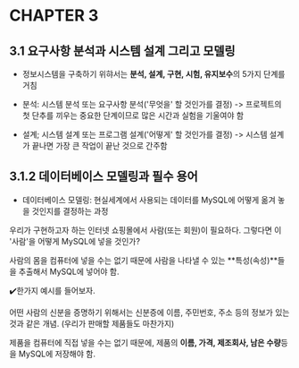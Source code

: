 # CHAPTER 3

## 3.1 요구사항 분석과 시스템 설계 그리고 모델링

* 정보시스템을 구축하기 위햐서는 **분석, 설계, 구현, 시험, 유지보수**의 5가지 단계를 거침

* 분석: 시스템 분석 또는 요구사항 분석('무엇을' 할 것인가를 결정) -> 프로젝트의 첫 단추를 끼우는 중요한 단계이므로 많은 시간과 실험을 기울여야 함

* 설계; 시스템 설계 또는 프로그램 설계('어떻게' 할 것인가를 결정) -> 시스템 설계가 끝나면 가장 큰 작업이 끝난 것으로 간주함

  

## 3.1.2 데이터베이스 모델링과 필수 용어

* 데이터베이스 모델링: 현실세계에서 사용되는 데이터를 MySQL에 어떻게 옮겨 놓을 것인지를 결정하는 과정

우리가 구현하고자 하는 인터넷 쇼핑몰에서 사람(또는 회원)이 필요하다. 그렇다면 이 '사람'을 어떻게 MySQL에 넣을 것인가? <br>

사람의 몸을 컴퓨터에 넣을 수는 없기 때문에 사람을 나타낼 수 있는 **특성(속성)**들을 추출해서 MySQL에 넣어야 함.

✔️한가지 예시를 들어보자.

어떤 사람의 신분을 증명하기 위해서는 신분증에 이름, 주민번호, 주소 등의 정보가 있는 것과 같은 개념. (우리가 판매할 제품들도 마찬가지)

제품을 컴퓨터에 직접 넣을 수는 없기 때문에, 제품의 **이름, 가격, 제조회사, 남은 수량**등을 MySQL에 저장해야 함.

